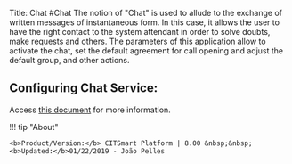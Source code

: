 Title: Chat
#Chat
The notion of "Chat" is used to allude to the exchange of written messages of instantaneous form. In this case, it allows the user to have the right contact to the system attendant in order to solve doubts, make requests and others. The parameters of this application allow to activate the chat, set the default agreement for call opening and adjust the default group, and other actions.

## Configuring Chat Service:

Access [this document][1] for more information. 

[1]:/en-us/citsmart-esp-8/platform-administration/parameters-list/configure-parametrization-chat.html  

!!! tip "About"

    <b>Product/Version:</b> CITSmart Platform | 8.00 &nbsp;&nbsp;
    <b>Updated:</b>01/22/2019 - João Pelles  
	
